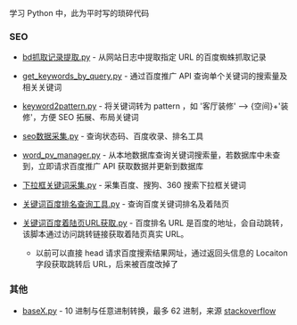 学习 Python 中，此为平时写的琐碎代码


### SEO
- [bd抓取记录提取.py](https://github.com/ginsonwang/Python/blob/master/bd%E6%8A%93%E5%8F%96%E8%AE%B0%E5%BD%95%E6%8F%90%E5%8F%96.py) - 从网站日志中提取指定 URL 的百度蜘蛛抓取记录

- [get_keywords_by_query.py](https://github.com/ginsonwang/Python/blob/master/get_keywords_by_query.py) - 通过百度推广 API 查询单个关键词的搜索量及相关关键词

- [keyword2pattern.py](https://github.com/ginsonwang/Python/blob/master/keyword2pattern.py) - 将关键词转为 pattern ，如 '客厅装修' --> {空间}+'装修'，方便 SEO 拓展、布局关键词

- [seo数据采集.py](https://github.com/ginsonwang/Python/blob/master/seo%E6%95%B0%E6%8D%AE%E9%87%87%E9%9B%86.py) - 查询状态码、百度收录、排名工具

- [word_pv_manager.py](https://github.com/ginsonwang/Python/blob/master/word_pv_manager.py) - 从本地数据库查询关键词搜索量，若数据库中未查到，立即请求百度推广 API 获取数据并更新到数据库

- [下拉框关键词采集.py](https://github.com/ginsonwang/Python/blob/master/%E4%B8%8B%E6%8B%89%E6%A1%86%E5%85%B3%E9%94%AE%E8%AF%8D%E9%87%87%E9%9B%86.py) - 采集百度、搜狗、360 搜索下拉框关键词

- [关键词百度排名查询工具.py](https://github.com/ginsonwang/Python/blob/master/%E5%85%B3%E9%94%AE%E8%AF%8D%E7%99%BE%E5%BA%A6%E6%8E%92%E5%90%8D%E6%9F%A5%E8%AF%A2%E5%B7%A5%E5%85%B7.py) - 查询百度关键词排名及着陆页

- [关键词百度着陆页URL获取.py](https://github.com/ginsonwang/Python/blob/master/%E5%85%B3%E9%94%AE%E8%AF%8D%E7%99%BE%E5%BA%A6%E7%9D%80%E9%99%86%E9%A1%B5URL%E8%8E%B7%E5%8F%96.py) - 百度排名 URL 是百度的地址，会自动跳转，该脚本通过访问跳转链接获取着陆页真实 URL。
    - 以前可以直接 head 请求百度搜索结果网址，通过返回头信息的 Locaiton 字段获取跳转后 URL，后来被百度改掉了


### 其他
- [baseX.py](https://github.com/ginsonwang/Python/blob/master/baseX.py) - 10 进制与任意进制转换，最多 62 进制，来源 [stackoverflow](https://stackoverflow.com/questions/1119722/base-62-conversion) 
